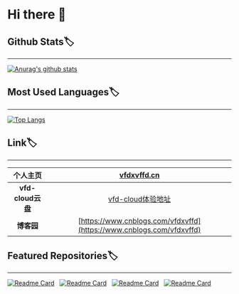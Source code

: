 # Hi there 👋

<!--
**vfdxvffd/vfdxvffd** is a ✨ _special_ ✨ repository because its `README.md` (this file) appears on your GitHub profile.

Here are some ideas to get you started:

- 🔭 I’m currently working on ...
- 🌱 I’m currently learning ...
- 👯 I’m looking to collaborate on ...
- 🤔 I’m looking for help with ...
- 💬 Ask me about ...
- 📫 How to reach me: ...  
- 😄 Pronouns: ...

⚡ Fun fact: ...
-->

## Github Stats:label:

------

[![Anurag's github stats](https://github-readme-stats.vercel.app/api?username=vfdxvffd&show_icons=true&theme=buefy&count_private=true&repo=github-readme-stats)](https://github.com/vfdxvffd)

## Most Used Languages:label:

------

[![Top Langs](https://github-readme-stats.vercel.app/api/top-langs/?username=vfdxvffd)](https://github.com/vfdxvffd )

## Link:label:

------



|     个人主页      |            [vfdxvffd.cn](http://www.vfdxvffd.cn)             |
| :---------------: | :----------------------------------------------------------: |
| **vfd-cloud云盘** |         [vfd-cloud体验地址](http://vfdxvffd.cn:8080)         |
|    **博客园**     | [https://www.cnblogs.com/vfdxvffd](https://www.cnblogs.com/vfdxvffd) |

## Featured Repositories:label:

------

[![Readme Card](https://github-readme-stats.vercel.app/api/pin/?username=vfdxvffd&repo=Summer)](https://github.com/vfdxvffd/Summer)&nbsp;&nbsp;&nbsp;[![Readme Card](https://github-readme-stats.vercel.app/api/pin/?username=vfdxvffd&repo=vfd-cloud)](https://github.com/vfdxvffd/vfd-cloud)&nbsp;&nbsp;&nbsp;[![Readme Card](https://github-readme-stats.vercel.app/api/pin/?username=vfdxvffd&repo=summer-vrpc)](https://github.com/vfdxvffd/summer-vrpc)&nbsp;&nbsp;&nbsp;[![Readme Card](https://github-readme-stats.vercel.app/api/pin/?username=vfdxvffd&repo=vrpc)](https://github.com/vfdxvffd/vrpc)

